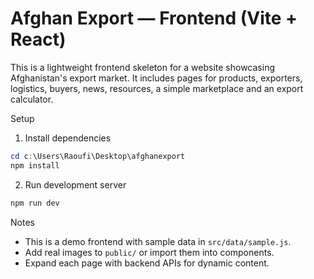 # Afghan Export — Frontend (Vite + React)

This is a lightweight frontend skeleton for a website showcasing Afghanistan's export market. It includes pages for products, exporters, logistics, buyers, news, resources, a simple marketplace and an export calculator.

Setup

1. Install dependencies

```powershell
cd c:\Users\Raoufi\Desktop\afghanexport
npm install
```

2. Run development server

```powershell
npm run dev
```

Notes

- This is a demo frontend with sample data in `src/data/sample.js`.
- Add real images to `public/` or import them into components.
- Expand each page with backend APIs for dynamic content.
